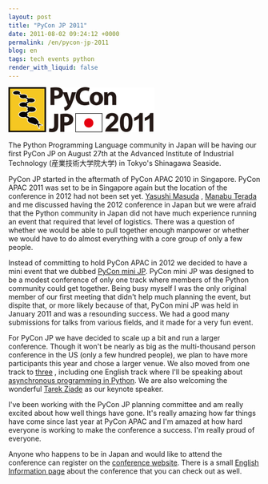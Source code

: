 ```yaml
---
layout: post
title: "PyCon JP 2011"
date: 2011-08-02 09:24:12 +0000
permalink: /en/pycon-jp-2011
blog: en
tags: tech events python
render_with_liquid: false
---
```


![PyCon JP](/assets/images/661/logo_small.png)

The Python Programming Language community in Japan will be having our first
PyCon JP on August 27th at the Advanced Institute of Industrial Technology
(産業技術大学院大学) in Tokyo's Shinagawa Seaside.

PyCon JP started in the aftermath of PyCon APAC 2010 in Singapore. PyCon APAC
2011 was set to be in Singapore again but the location of the conference in 2012
had not been set yet. [Yasushi Masuda](https://twitter.com/whosaysni) , [Manabu
Terada](https://twitter.com/#!/terapyon) and me discussed having the 2012
conference in Japan but we were afraid that the Python community in Japan did
not have much experience running an event that required that level of logistics.
There was a question of whether we would be able to pull together enough
manpower or whether we would have to do almost everything with a core group of
only a few people.

Instead of committing to hold PyCon APAC in 2012 we decided to have a mini event
that we dubbed [PyCon mini JP](https://sites.google.com/site/pyconminijp/).
PyCon mini JP was designed to be a modest conference of only one track where
members of the Python community could get together. Being busy myself I was the
only original member of our first meeting that didn't help much planning the
event, but dispite that, or more likely because of that, PyCon mini JP was held
in January 2011 and was a resounding success. We had a good many submissions for
talks from various fields, and it made for a very fun event.

For PyCon JP we have decided to scale up a bit and run a larger conference.
Though it won't be nearly as big as the multi-thousand person conference in the
US (only a few hundred people), we plan to have more participants this year
and chose a larger venue. We also moved from one track to
[three](http://2011.pycon.jp/program) , including one English track where I'll
be speaking about [asynchronous programming in
Python](http://2011.pycon.jp/program/talks#asyncronous-python-programming). We
are also welcoming the wonderful [Tarek
Ziade](http://tarekziade.wordpress.com/2011/08/01/pycon-france-and-pycon-japan-this-summer/)
as our keynote speaker.

I've been working with the PyCon JP planning committee and am really excited
about how well things have gone. It's really amazing how far things have come
since last year at PyCon APAC and I'm amazed at how hard everyone is working to
make the conference a success. I'm really proud of everyone.

Anyone who happens to be in Japan and would like to attend the conference can
register on the [conference
website](http://2011.pycon.jp/audience/registration). There is a small [English
Information page](http://2011.pycon.jp/english-information) about the conference
that you can check out as well.
